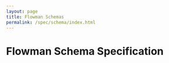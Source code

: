 ```yaml
---
layout: page
title: Flowman Schemas
permalink: /spec/schema/index.html
---
```

# Flowman Schema Specification
